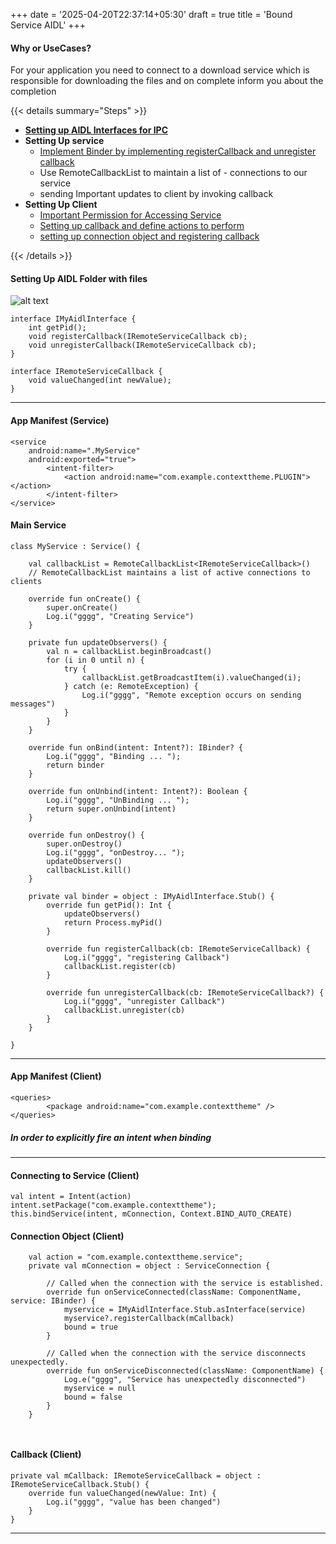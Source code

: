 +++
date = '2025-04-20T22:37:14+05:30'
draft = true
title = 'Bound Service AIDL'
+++




#### Why or UseCases?
> 
For your application you need to connect to a download service which is responsible
for downloading the files and on complete inform you about the completion



<!-- ### Idea
```

``` -->

{{< details summary="Steps" >}}
- [**Setting up AIDL Interfaces for IPC**](#setting-up-AIDL-folder-with-files)
- **Setting Up service**
    - [Implement Binder by implementing registerCallback and unregister callback](#main-service)
    - Use RemoteCallbackList to maintain a list of - connections to our service
    - sending Important updates to client by invoking callback
- **Setting Up Client**
    - [Important Permission for Accessing Service](#app-manifest-client)
    - [Setting up callback and define actions to perform](#callback-client)
    - [setting up connection object and registering callback](#connection-object-client)

{{< /details >}}



#### Setting Up AIDL Folder with files
![alt text](/images/image.png)
```kt{linenos=inline}
interface IMyAidlInterface {
    int getPid();
    void registerCallback(IRemoteServiceCallback cb);
    void unregisterCallback(IRemoteServiceCallback cb);
}

interface IRemoteServiceCallback {  
    void valueChanged(int newValue);
}
```
---

#### App Manifest (Service)
```kt{linenos=inline}
<service
    android:name=".MyService"
    android:exported="true">
        <intent-filter>
            <action android:name="com.example.contexttheme.PLUGIN"></action>
        </intent-filter>
</service>
```

#### Main Service 
```kt{linenos=inline }
class MyService : Service() {

    val callbackList = RemoteCallbackList<IRemoteServiceCallback>()
    // RemoteCallbackList maintains a list of active connections to clients

    override fun onCreate() {
        super.onCreate()
        Log.i("gggg", "Creating Service")
    }

    private fun updateObservers() {
        val n = callbackList.beginBroadcast()
        for (i in 0 until n) {
            try {
                callbackList.getBroadcastItem(i).valueChanged(i);
            } catch (e: RemoteException) {
                Log.i("gggg", "Remote exception occurs on sending messages")
            }
        }
    }

    override fun onBind(intent: Intent?): IBinder? {
        Log.i("gggg", "Binding ... ");
        return binder
    }

    override fun onUnbind(intent: Intent?): Boolean {
        Log.i("gggg", "UnBinding ... ");
        return super.onUnbind(intent)
    }

    override fun onDestroy() {
        super.onDestroy()
        Log.i("gggg", "onDestroy... ");
        updateObservers()
        callbackList.kill()
    }

    private val binder = object : IMyAidlInterface.Stub() {
        override fun getPid(): Int {
            updateObservers()
            return Process.myPid()
        }

        override fun registerCallback(cb: IRemoteServiceCallback) {
            Log.i("gggg", "registering Callback")
            callbackList.register(cb)
        }

        override fun unregisterCallback(cb: IRemoteServiceCallback?) {
            Log.i("gggg", "unregister Callback")
            callbackList.unregister(cb)
        }
    }

}
```
---



#### App Manifest (Client)
```kt{linenos=inline}
<queries>
        <package android:name="com.example.contexttheme" />
</queries>
```
##### In order to ***explicitly*** fire an intent when binding 
---


#### Connecting to Service (Client)
```kt{linenos=inline}
val intent = Intent(action)
intent.setPackage("com.example.contexttheme");
this.bindService(intent, mConnection, Context.BIND_AUTO_CREATE)
```


#### Connection Object (Client)
```kt{linenos=inline}
    val action = "com.example.contexttheme.service";
    private val mConnection = object : ServiceConnection {

        // Called when the connection with the service is established.
        override fun onServiceConnected(className: ComponentName, service: IBinder) {
            myservice = IMyAidlInterface.Stub.asInterface(service)
            myservice?.registerCallback(mCallback)
            bound = true
        }

        // Called when the connection with the service disconnects unexpectedly.
        override fun onServiceDisconnected(className: ComponentName) {
            Log.e("gggg", "Service has unexpectedly disconnected")
            myservice = null
            bound = false
        }
    }

 
```


#### Callback (Client)
```kt{linenos=inline}
private val mCallback: IRemoteServiceCallback = object : IRemoteServiceCallback.Stub() {
    override fun valueChanged(newValue: Int) {
        Log.i("gggg", "value has been changed")
    }
}
```
---
   

